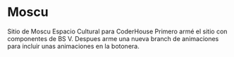 # Moscu
Sitio de Moscu Espacio Cultural para CoderHouse
Primero armé el sitio con componentes de BS V.
Despues arme una nueva branch de animaciones para incluir unas animaciones en la botonera.
